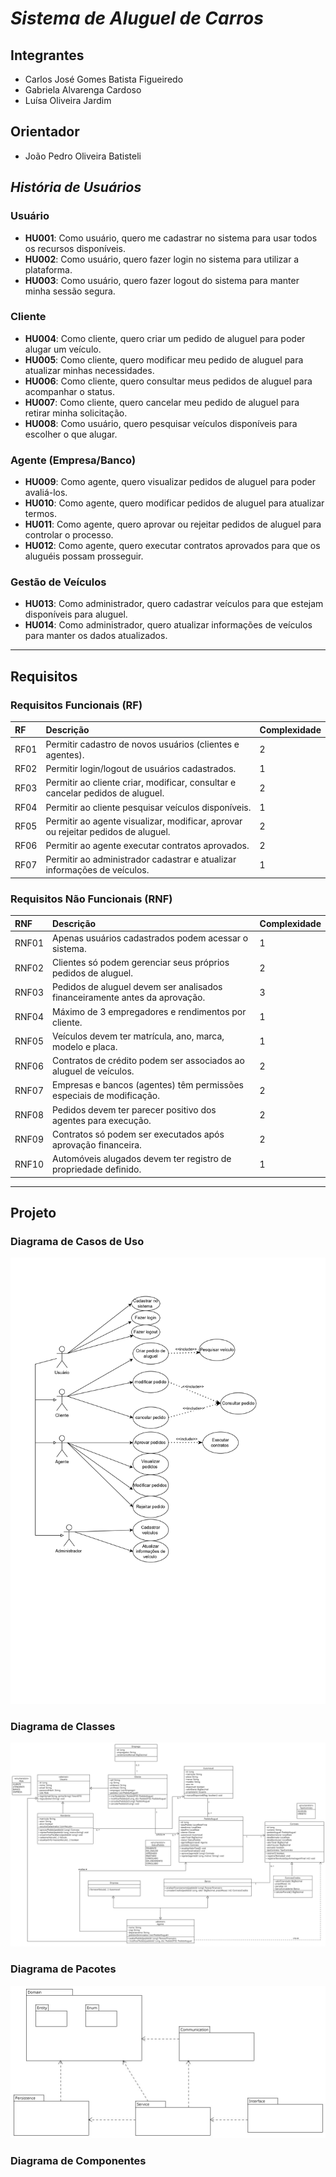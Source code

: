 # *Sistema de Aluguel de Carros*

## Integrantes
* Carlos José Gomes Batista Figueiredo
* Gabriela Alvarenga Cardoso
* Luísa Oliveira Jardim

## Orientador
* João Pedro Oliveira Batisteli


## *História de Usuários*

### Usuário
- **HU001**: Como usuário, quero me cadastrar no sistema para usar todos os recursos disponíveis.
- **HU002**: Como usuário, quero fazer login no sistema para utilizar a plataforma.
- **HU003**: Como usuário, quero fazer logout do sistema para manter minha sessão segura.

### Cliente
- **HU004**: Como cliente, quero criar um pedido de aluguel para poder alugar um veículo.
- **HU005**: Como cliente, quero modificar meu pedido de aluguel para atualizar minhas necessidades.
- **HU006**: Como cliente, quero consultar meus pedidos de aluguel para acompanhar o status.
- **HU007**: Como cliente, quero cancelar meu pedido de aluguel para retirar minha solicitação.
- **HU008**: Como usuário, quero pesquisar veículos disponíveis para escolher o que alugar.

### Agente (Empresa/Banco)
- **HU009**: Como agente, quero visualizar pedidos de aluguel para poder avaliá-los.
- **HU010**: Como agente, quero modificar pedidos de aluguel para atualizar termos.
- **HU011**: Como agente, quero aprovar ou rejeitar pedidos de aluguel para controlar o processo.
- **HU012**: Como agente, quero executar contratos aprovados para que os aluguéis possam prosseguir.

### Gestão de Veículos
- **HU013**: Como administrador, quero cadastrar veículos para que estejam disponíveis para aluguel.
- **HU014**: Como administrador, quero atualizar informações de veículos para manter os dados atualizados.

---

## Requisitos

### Requisitos Funcionais (RF)

| RF   | Descrição                                                                                      | Complexidade |
|:-----|:----------------------------------------------------------------------------------------------|:------------|
| RF01 | Permitir cadastro de novos usuários (clientes e agentes).                                      | 2           |
| RF02 | Permitir login/logout de usuários cadastrados.                                                 | 1           |
| RF03 | Permitir ao cliente criar, modificar, consultar e cancelar pedidos de aluguel.                 | 2           |
| RF04 | Permitir ao cliente pesquisar veículos disponíveis.                                            | 1           |
| RF05 | Permitir ao agente visualizar, modificar, aprovar ou rejeitar pedidos de aluguel.              | 2           |
| RF06 | Permitir ao agente executar contratos aprovados.                                               | 2           |
| RF07 | Permitir ao administrador cadastrar e atualizar informações de veículos.                       | 1           |

### Requisitos Não Funcionais (RNF)

| RNF  | Descrição                                                                                      | Complexidade |
|:-----|:----------------------------------------------------------------------------------------------|:------------|
| RNF01| Apenas usuários cadastrados podem acessar o sistema.                                           | 1           |
| RNF02| Clientes só podem gerenciar seus próprios pedidos de aluguel.                                  | 2           |
| RNF03| Pedidos de aluguel devem ser analisados financeiramente antes da aprovação.                    | 3           |
| RNF04| Máximo de 3 empregadores e rendimentos por cliente.                                            | 1           |
| RNF05| Veículos devem ter matrícula, ano, marca, modelo e placa.                                      | 1           |
| RNF06| Contratos de crédito podem ser associados ao aluguel de veículos.                              | 2           |
| RNF07| Empresas e bancos (agentes) têm permissões especiais de modificação.                           | 2           |
| RNF08| Pedidos devem ter parecer positivo dos agentes para execução.                                  | 2           |
| RNF09| Contratos só podem ser executados após aprovação financeira.                                   | 2           |
| RNF10| Automóveis alugados devem ter registro de propriedade definido.                                | 1           |

---

## Projeto

### Diagrama de Casos de Uso

![UseCaseDiagram](/docs/DiagramaDeCasoDeUso.jpg)

### Diagrama de Classes

![UML](/docs/DiagramaDeClasse.png)

### Diagrama de Pacotes

![PackageDiagram](/docs/DiagramaDePacote.jpg)

### Diagrama de Componentes

